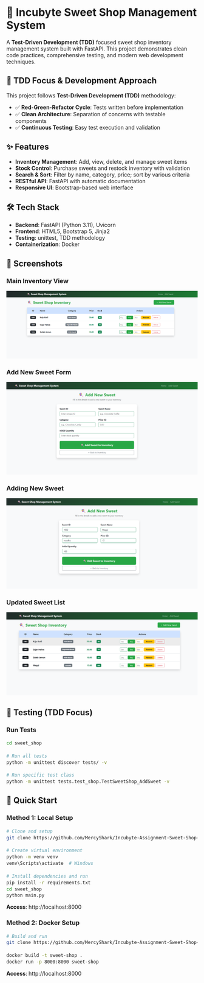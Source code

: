 # 🍭 Incubyte Sweet Shop Management System

A **Test-Driven Development (TDD)** focused sweet shop inventory management system built with FastAPI. This project demonstrates clean code practices, comprehensive testing, and modern web development techniques.

## 🎯 TDD Focus & Development Approach

This project follows **Test-Driven Development (TDD)** methodology:

- ✅ **Red-Green-Refactor Cycle**: Tests written before implementation
- ✅ **Clean Architecture**: Separation of concerns with testable components
- ✅ **Continuous Testing**: Easy test execution and validation

## ✨ Features

- **Inventory Management**: Add, view, delete, and manage sweet items
- **Stock Control**: Purchase sweets and restock inventory with validation
- **Search & Sort**: Filter by name, category, price; sort by various criteria
- **RESTful API**: FastAPI with automatic documentation
- **Responsive UI**: Bootstrap-based web interface

## 🛠 Tech Stack

- **Backend**: FastAPI (Python 3.11), Uvicorn
- **Frontend**: HTML5, Bootstrap 5, Jinja2
- **Testing**: unittest, TDD methodology
- **Containerization**: Docker

## 📸 Screenshots

### Main Inventory View
![Sweet Shop Inventory](docs/image.png)

### Add New Sweet Form
![Add Sweet Form](docs/image-1.png)

### Adding New Sweet
![Purchase Restock Interface](docs/image-2.png)

### Updated Sweet List
![Updated Sweet List](docs/image-3.png)

## 🧪 Testing (TDD Focus)

### Run Tests
```bash
cd sweet_shop

# Run all tests
python -m unittest discover tests/ -v

# Run specific test class
python -m unittest tests.test_shop.TestSweetShop_AddSweet -v
```

## 🚀 Quick Start

### Method 1: Local Setup

```bash
# Clone and setup
git clone https://github.com/MercyShark/Incubyte-Assignment-Sweet-Shop-Management-System.git . 

# Create virtual environment
python -m venv venv
venv\Scripts\activate  # Windows

# Install dependencies and run
pip install -r requirements.txt
cd sweet_shop
python main.py
```

**Access**: http://localhost:8000

### Method 2: Docker Setup

```bash
# Build and run
git clone https://github.com/MercyShark/Incubyte-Assignment-Sweet-Shop-Management-System.git . 

docker build -t sweet-shop .
docker run -p 8000:8000 sweet-shop
```

**Access**: http://localhost:8000
